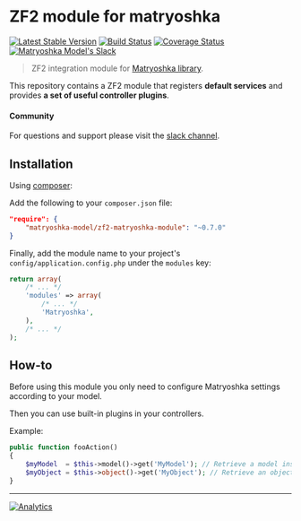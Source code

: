 ZF2 module for matryoshka 
=========================

[![Latest Stable Version](https://img.shields.io/packagist/v/matryoshka-model/zf2-matryoshka-module.svg?style=flat-square)](https://packagist.org/packages/matryoshka-model/zf2-matryoshka-module) [![Build Status](https://img.shields.io/travis/matryoshka-model/zf2-matryoshka-module/master.svg?style=flat-square)](https://travis-ci.org/matryoshka-model/zf2-matryoshka-module) [![Coverage Status](https://img.shields.io/coveralls/matryoshka-model/zf2-matryoshka-module/master.svg?style=flat-square)](https://coveralls.io/repos/matryoshka-model/zf2-matryoshka-module/badge.png?branch=master) [![Matryoshka Model's Slack](http://matryoshka-slackin.herokuapp.com/badge.svg?style=flat-square)](http://matryoshka-slackin.herokuapp.com)

> ZF2 integration module for [Matryoshka library](https://github.com/matryoshka-model/matryoshka).

This repository contains a ZF2 module that registers **default services** and provides **a set of useful controller plugins**.

#### Community

For questions and support please visit the [slack channel](http://matryoshka-slackin.herokuapp.com).

Installation
---

Using [composer](http://getcomposer.org/):

Add the following to your `composer.json` file:

```json
"require": {
    "matryoshka-model/zf2-matryoshka-module": "~0.7.0"
}
```

Finally, add the module name to your project's `config/application.config.php` under the `modules`
key:


```php
return array(
    /* ... */
    'modules' => array(
        /* ... */
        'Matryoshka',
    ),
    /* ... */
);
```

How-to
------

Before using this module you only need to configure Matryoshka settings according to your model.

Then you can use built-in plugins in your controllers.

Example:

```php
public function fooAction()
{
	$myModel  = $this->model()->get('MyModel'); // Retrieve a model instance through the ModelManager
	$myObject = $this->object()->get('MyObject'); // Retrieve an object instance through the ModelManager
}
```

---

[![Analytics](https://ga-beacon.appspot.com/UA-49657176-2/zf2-matryoshka-module?flat)](https://github.com/igrigorik/ga-beacon)
